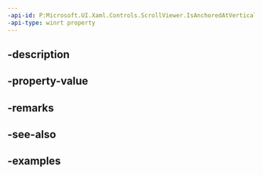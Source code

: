 ```yaml
---
-api-id: P:Microsoft.UI.Xaml.Controls.ScrollViewer.IsAnchoredAtVerticalExtentProperty
-api-type: winrt property
---
```


## -description

## -property-value

## -remarks

## -see-also

## -examples

